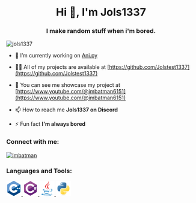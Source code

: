 <h1 align="center">Hi 👋, I'm Jols1337</h1>
<h3 align="center">I make random stuff when i'm bored.</h3>

<p align="left"> <img src="https://komarev.com/ghpvc/?username=jols1337&label=Profile%20views&color=0e75b6&style=flat" alt="jols1337" /> </p>

- 🔭 I’m currently working on [Ani.py](https://github.com/Jolstest1337/Ani.Py)

- 👨‍💻 All of my projects are available at [https://github.com/Jolstest1337](https://github.com/Jolstest1337)

- 🎥 You can see me showcase my project at [https://www.youtube.com/@imbatman6151](https://www.youtube.com/@imbatman6151)

- 📫 How to reach me **Jols1337 on Discord**

- ⚡ Fun fact **I'm always bored**

<h3 align="left">Connect with me:</h3>
<p align="left">
<a href="https://www.youtube.com/c/imbatman" target="blank"><img align="center" src="https://raw.githubusercontent.com/rahuldkjain/github-profile-readme-generator/master/src/images/icons/Social/youtube.svg" alt="imbatman" height="30" width="40" /></a>
</p>

<h3 align="left">Languages and Tools:</h3>
<p align="left"> <a href="https://www.w3schools.com/cpp/" target="_blank" rel="noreferrer"> <img src="https://raw.githubusercontent.com/devicons/devicon/master/icons/cplusplus/cplusplus-original.svg" alt="cplusplus" width="40" height="40"/> </a> <a href="https://www.w3schools.com/cs/" target="_blank" rel="noreferrer"> <img src="https://raw.githubusercontent.com/devicons/devicon/master/icons/csharp/csharp-original.svg" alt="csharp" width="40" height="40"/> </a> <a href="https://www.java.com" target="_blank" rel="noreferrer"> <img src="https://raw.githubusercontent.com/devicons/devicon/master/icons/java/java-original.svg" alt="java" width="40" height="40"/> </a> <a href="https://www.python.org" target="_blank" rel="noreferrer"> <img src="https://raw.githubusercontent.com/devicons/devicon/master/icons/python/python-original.svg" alt="python" width="40" height="40"/> </a> </p>
